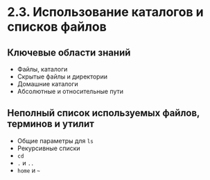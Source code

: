 # 2.3. Использование каталогов и списков файлов

## &#x20;Ключевые области знаний

* Файлы, каталоги
* Скрытые файлы и директории
* Домашние каталоги
* Абсолютные и относительные пути

## &#x20;Неполный список используемых файлов, терминов и утилит

* Общие параметры для `ls`
* Рекурсивные списки
* `cd`
* `.` и `..`
* `home` и `~`
